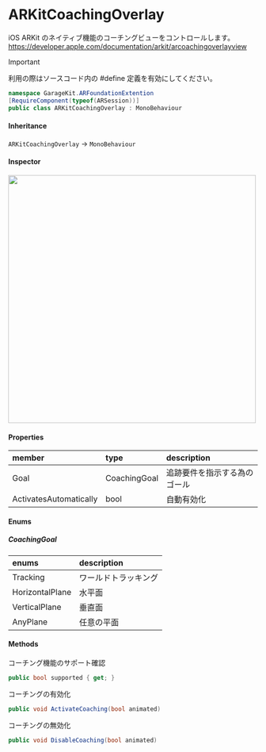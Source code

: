 # ARKitCoachingOverlay

iOS ARKit のネイティブ機能のコーチングビューをコントロールします。
https://developer.apple.com/documentation/arkit/arcoachingoverlayview

> [!IMPORTANT]
> 利用の際はソースコード内の #define 定義を有効にしてください。

```csharp
namespace GarageKit.ARFoundationExtention
[RequireComponent(typeof(ARSession))]
public class ARKitCoachingOverlay : MonoBehaviour
```

#### Inheritance

`ARKitCoachingOverlay` -> `MonoBehaviour`

#### Inspector

<img src="~/image/script_reference/arkitcoachingoverlay_inspector.png" width="500px"/>

#### Properties

|member|type|description|
|:--|:--|:--|
|Goal|CoachingGoal|追跡要件を指示する為のゴール|
|ActivatesAutomatically|bool|自動有効化|

#### Enums

##### __CoachingGoal__

|enums|description|
|:--|:--|
|Tracking|ワールドトラッキング|
|HorizontalPlane|水平面|
|VerticalPlane|垂直面|
|AnyPlane|任意の平面|

#### Methods

コーチング機能のサポート確認
```csharp
public bool supported { get; }
```

コーチングの有効化
```csharp
public void ActivateCoaching(bool animated)
```

コーチングの無効化
```csharp
public void DisableCoaching(bool animated) 
```
